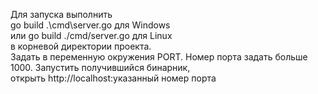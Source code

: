 Для запуска выполнить  
go build .\cmd\server.go для Windows  
или go build ./cmd/server.go для Linux  
в корневой директории проекта.    
Задать в переменную окружения PORT.
Номер порта задать больше 1000.
Запустить получившийся бинарник,  
открыть http://localhost:указанный номер порта
